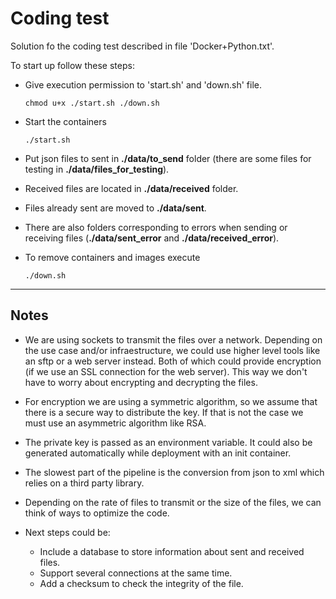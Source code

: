 # Coding test

Solution fo the coding test described in file 'Docker+Python.txt'.

To start up follow these steps:

- Give execution permission to 'start.sh' and 'down.sh' file.

    `chmod u+x ./start.sh ./down.sh`

- Start the containers

    `./start.sh`

- Put json files to sent in **./data/to_send** folder (there are some files for testing in **./data/files_for_testing**).

- Received files are located in **./data/received** folder.

- Files already sent are moved to **./data/sent**.

- There are also folders corresponding to errors when sending or receiving files (**./data/sent_error** and **./data/received_error**).

- To remove containers and images execute

    `./down.sh`

---
## Notes

- We are using sockets to transmit the files over a network. Depending on the use case and/or infraestructure, we could use higher level tools like an sftp or a web server instead. Both of which could provide encryption (if we use an SSL connection for the web server). This way we don't have to worry about encrypting and decrypting the files.

- For encryption we are using a symmetric algorithm, so we assume that there is a secure way to distribute the key. If that is not the case we must use an asymmetric algorithm like RSA.

- The private key is passed as an environment variable. It could also be generated automatically while deployment with an init container.

- The slowest part of the pipeline is the conversion from json to xml which 
relies on a third party library.

- Depending on the rate of files to transmit or the size of the files, we can think of ways to optimize the code.

- Next steps could be:

	- Include a database to store information about sent and received files.
    - Support several connections at the same time.
    - Add a checksum to check the integrity of the file.
